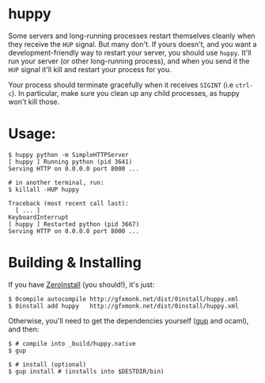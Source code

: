 # huppy

Some servers and long-running processes restart themselves cleanly when they receive the `HUP` signal. But many don't. If yours doesn't, and you want a development-friendly way to restart your server, you should use `huppy`. It'll run your server (or other long-running process), and when you send it the `HUP` signal it'll kill and restart your process for you.

Your process should terminate gracefully when it receives `SIGINT` (i.e `ctrl-c`). In particular, make sure you clean up any child processes, as huppy won't kill those.

# Usage:

	$ huppy python -m SimpleHTTPServer
	[ huppy ] Running python (pid 3641)
	Serving HTTP on 0.0.0.0 port 8000 ...
	
	# in another terminal, run:
	$ killall -HUP huppy
	
	Traceback (most recent call last):
	  [ ... ]
	KeyboardInterrupt
	[ huppy ] Restarted python (pid 3667)
	Serving HTTP on 0.0.0.0 port 8000 ...

# Building & Installing

If you have [ZeroInstall](http://0install.net) (you should!), it's just:

	$ 0compile autocompile http://gfxmonk.net/dist/0install/huppy.xml
	$ 0install add huppy   http://gfxmonk.net/dist/0install/huppy.xml

Otherwise, you'll need to get the dependencies yourself
([gup](https://github.com/gfxmonk/gup/) and ocaml), and then:

	$ # compile into _build/huppy.native
	$ gup
	
	$ # install (optional)
	$ gup install # (installs into $DESTDIR/bin)
